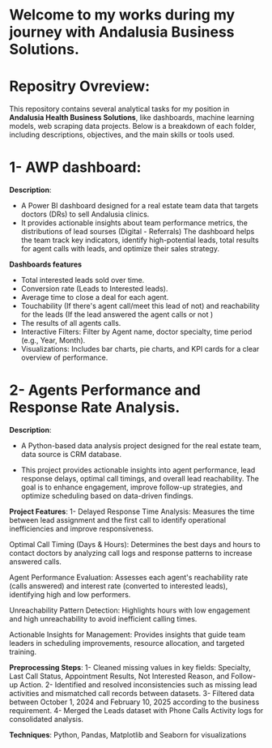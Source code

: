 # Welcome to my works during my journey with Andalusia Business Solutions.

# Repositry Ovreview:
This repository contains several analytical tasks for my position in **Andalusia Health Business Solutions**, like dashboards, machine learning models, web scraping data projects. Below is a breakdown of each folder, including descriptions, objectives, and the main skills or tools used.

# 1- AWP dashboard:

**Description**: 
- A Power BI dashboard designed for a real estate team data that targets doctors (DRs) to sell Andalusia clinics.
- It provides actionable insights about team performance metrics, the distributions of lead sourses (Digital - Referrals) The dashboard helps the team track key indicators, identify high-potential leads, total results for agent calls with leads, and optimize their sales strategy.

**Dashboards features**
- Total interested leads sold over time.
- Conversion rate (Leads to Interested leads).
- Average time to close a deal for each agent.
- Touchability (If there's agent call/meet this lead of not) and reachability for the leads (If the lead answered the agent calls or not )
- The results of all agents calls.
- Interactive Filters: Filter by Agent name, doctor specialty, time period (e.g., Year, Month).
- Visualizations: Includes bar charts, pie charts, and KPI cards for a clear overview of performance.

# 2- Agents Performance and Response Rate Analysis.

**Description**: 
- A Python-based data analysis project designed for the real estate team, data source is CRM database.

- This project provides actionable insights into agent performance, lead response delays, optimal call timings, and overall lead reachability. The goal is to enhance engagement, improve follow-up strategies, and optimize scheduling based on data-driven findings.

**Project Features**:
1- Delayed Response Time Analysis: Measures the time between lead assignment and the first call to identify operational inefficiencies and improve responsiveness.

Optimal Call Timing (Days & Hours): Determines the best days and hours to contact doctors by analyzing call logs and response patterns to increase answered calls.

Agent Performance Evaluation: Assesses each agent's reachability rate (calls answered) and interest rate (converted to interested leads), identifying high and low performers.

Unreachability Pattern Detection: Highlights hours with low engagement and high unreachability to avoid inefficient calling times.

Actionable Insights for Management: Provides insights that guide team leaders in scheduling improvements, resource allocation, and targeted training.

**Preprocessing Steps**:
1- Cleaned missing values in key fields: Specialty, Last Call Status, Appointment Results, Not Interested Reason, and Follow-up Action.
2- Identified and resolved inconsistencies such as missing lead activities and mismatched call records between datasets.
3- Filtered data between October 1, 2024 and February 10, 2025 according to the business requirement.
4- Merged the Leads dataset with Phone Calls Activity logs for consolidated analysis.

**Techniques**: Python, Pandas, Matplotlib and Seaborn for visualizations
